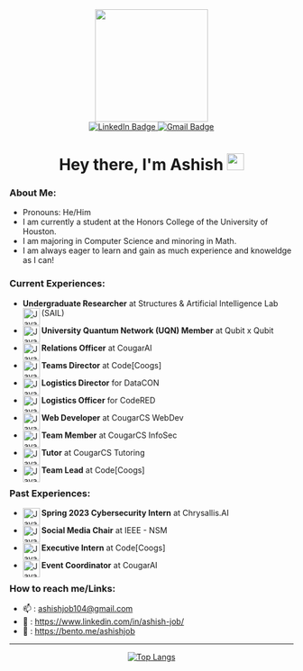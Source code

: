 <div id="header" align="center">
  <img src="https://media.giphy.com/media/jdPMeyv9rn0hZHh8n9/giphy.gif" width="200"/>
</div>
<div id="badges" align="center">
   <a href="https://www.linkedin.com/in/ashish-job/">
    <img src="https://img.shields.io/badge/LinkedIn-blue?style=for-the-badge&logo=linkedin&logoColor=white" alt="LinkedIn Badge"/>
  </a>
  <a href="https://ashishjob104@gmail.com">
    <img src="https://img.shields.io/badge/Gmail-red?logo=gmail&logoColor=white&style=for-the-badge" alt="Gmail Badge"/>
  </a>
</div>
<div id="profileviews" align="center">
  <img src="https://komarev.com/ghpvc/?username=Ashishjob&style=flat-square&color=blue" alt=""/>
</div>
<h1 align="center">
  Hey there, I'm Ashish
  <img src="https://media.giphy.com/media/hvRJCLFzcasrR4ia7z/giphy.gif" width="30px"/>
</h1>

### About Me:
- Pronouns: He/Him
- I am currently a student at the Honors College of the University of Houston.  
- I am majoring in Computer Science and minoring in Math.  
- I am always eager to learn and gain as much experience and knoweldge as I can!  

### Current Experiences:

- **Undergraduate Researcher** at Structures & Artificial Intelligence Lab (SAIL) <img align="left" alt="Java" width="30px" src="https://cdn.discordapp.com/attachments/800523149241352233/1115683843077308548/image.png" />

- **University Quantum Network (UQN) Member** at Qubit x Qubit <img align="left" alt="Java" width="30px" src="https://cdn.discordapp.com/attachments/1117938933209256058/1122211466225909800/qubit_logo_singleQ_white202.png" />

- **Relations Officer** at CougarAI <img align="left" alt="Java" width="30px" src="https://cdn.discordapp.com/attachments/800523149241352233/1105176947304177784/image.png" />

- **Teams Director** at Code[Coogs] <img align="left" alt="Java" width="30px" src="https://cdn.discordapp.com/attachments/800523149241352233/1064580703154614343/cd9b0eaf-fa7d-4298-8257-322210687f53.png" />

- **Logistics Director** for DataCON <img align="left" alt="Java" width="30px" 
src="https://cdn.discordapp.com/attachments/800523149241352233/1103889313323827270/image.png" />

- **Logistics Officer** for CodeRED <img align="left" alt="Java" width="30px" 
src="https://cdn.discordapp.com/attachments/800523149241352233/1103888974327595018/0dtx5k7S6fBvJPpecayIH3OJnbPt1FuD9O61iPMMtfdAAAAABJRU5ErkJggg.png" />

- **Web Developer** at CougarCS WebDev <img align="left" alt="Java" width="30px" src="https://cdn.discordapp.com/attachments/800523149241352233/1082659438713917532/image__7_-removebg-preview.png" />

- **Team Member** at CougarCS InfoSec <img align="left" alt="Java" width="30px" src="https://cdn.discordapp.com/attachments/991559564669489203/991561925689360486/unknown.png" />

- **Tutor** at CougarCS Tutoring <img align="left" alt="Java" width="30px" src="https://cdn.discordapp.com/attachments/847703823455354901/985312741789163590/cougarheadRedoTutoringT.png" />

- **Team Lead** at Code[Coogs] <img align="left" alt="Java" width="30px" src="https://cdn.discordapp.com/attachments/800523149241352233/1064580703154614343/cd9b0eaf-fa7d-4298-8257-322210687f53.png" />


### Past Experiences:
- **Spring 2023 Cybersecurity Intern** at Chrysallis.AI <img align="left" alt="Java" width="30px" src="https://cdn.discordapp.com/attachments/800523149241352233/1105173611687465161/image.png" />

- **Social Media Chair** at IEEE - NSM <img align="left" alt="Java" width="30px" src="https://cdn.discordapp.com/attachments/1085770122041499728/1090019358916489246/8IAn2cUmYozKXHPo-301382663_444839051016783_1751623589631765924_n.png" />

- **Executive Intern** at Code[Coogs] <img align="left" alt="Java" width="30px" src="https://cdn.discordapp.com/attachments/800523149241352233/1064580703154614343/cd9b0eaf-fa7d-4298-8257-322210687f53.png" />

- **Event Coordinator** at CougarAI <img align="left" alt="Java" width="30px" src="https://cdn.discordapp.com/attachments/800523149241352233/1105176947304177784/image.png" />

### How to reach me/Links:
- :mailbox: : ashishjob104@gmail.com
- :link: : https://www.linkedin.com/in/ashish-job/
- 🍱   :  https://bento.me/ashishjob

-------------------------------------------------------

<!-- [![GitHub Streak](http://github-readme-streak-stats.herokuapp.com?user=Ashishjob&theme=dark&background=000000)](https://git.io/streak-stats) -->



<div align = "center" >
<!--   <img src="![Ashish's GitHub stats](https://github-readme-stats.vercel.app/api?username=Ashishjob&theme=dark&show_icons=true)"/> -->
<div>

[![Top Langs](https://github-readme-stats.vercel.app/api/top-langs/?username=Ashishjob&layout=compact&theme=vision-friendly-dark)](https://github.com/Ashishjob/github-readme-stats)

